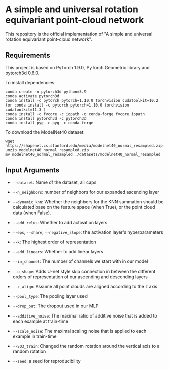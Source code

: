 # A simple and universal rotation equivariant point-cloud network

This repository is the official implementation of "A simple and universal rotation equivariant point-cloud network". 

## Requirements
This project is based on PyTorch 1.9.0, PyTorch Geometric library and pytorch3d 0.6.0.

To install dependencies:
```
conda create -n pytorch3d python=3.9
conda activate pytorch3d
conda install -c pytorch pytorch=1.10.0 torchvision cudatoolkit=10.2
(or conda install -c pytorch pytorch=1.10.0 torchvision cudatoolkit=11.3 )
conda install -c fvcore -c iopath -c conda-forge fvcore iopath
conda install pytorch3d -c pytorch3d
conda install pyg -c pyg -c conda-forge
```


To download the ModelNet40 dataset:
```
wget https://shapenet.cs.stanford.edu/media/modelnet40_normal_resampled.zip
unzip modelnet40_normal_resampled.zip
mv modelnet40_normal_resampled ./datasets/modelnet40_normal_resampled
```

## Input Arguments
* `--dataset`: Name of the dataset, all caps

* `--n_neighbors`: number of neighbors for our expanded ascending layer

* `--dynamic_knn`: Whether the neighbors for the KNN summation should be calculated base on
  the feature space (when True), or the point cloud data (when False).
  
* `--add_relus`: Whether to add activation layers

* `--eps`, `--share`, `--negative_slope`: the activation layer's hyperparameters

* `--k`: The highest order of representation

* `--add_linears`: Whether to add linear layers

* `--in_channel`: The number of channels we start with in our model

* `--u_shape`: Adds U-net style skip connection in between
  the different orders of representation of our ascending and descending layers

* `--z_align`: Assume all point clouds are aligned according to the z axis

* `--pool_type`: The pooling layer used

* `--drop_out`: The dropout used in our MLP

* `--additive_noise`: The maximal ratio of additive noise that is added to each example at train-time

* `--scale_noise`: The maximal scaling noise that is applied to each example in train-time

* `--SO3_train`: Changed the random rotation around the vertical axis to a random rotation
  
* `--seed`: a seed for reproducibility